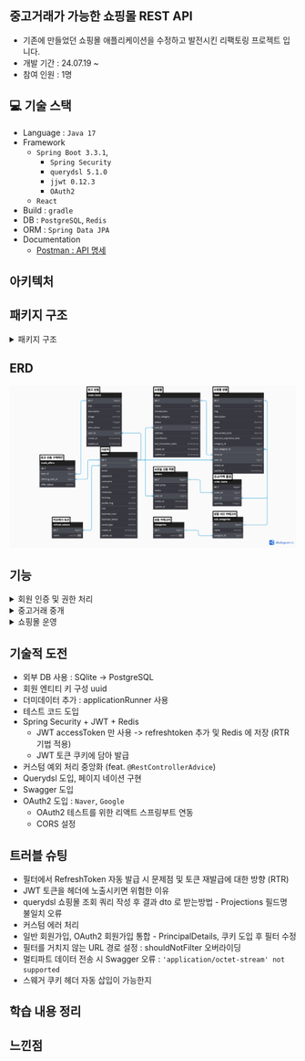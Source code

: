 ## 중고거래가 가능한 쇼핑몰 REST API
- 기존에 만들었던 쇼핑몰 애플리케이션을 수정하고 발전시킨 리팩토링 프로젝트 입니다. 
- 개발 기간 : 24.07.19 ~
- 참여 인원 : 1명
 
## 💻 기술 스택
- Language : `Java 17`
- Framework
  - `Spring Boot 3.3.1`, 
    - `Spring Security`
    - `querydsl 5.1.0`
    - `jjwt 0.12.3`
    - `OAuth2`
  - `React`
- Build : `gradle`
- DB : `PostgreSQL`, `Redis`
- ORM : `Spring Data JPA` 
- Documentation 
  - [Postman : API 명세 ](src%2FMarket.postman_collection.json)

  
## 아키텍처


## 패키지 구조

<details>
<summary>패키지 구조</summary>
<div markdown="1">

```bash
    ├── front
    ├── main
    │   ├── java
    │   │   └── com
    │   │       └── example
    │   │           └── market
    │   │               ├── MarketApplication.java
    │   │               ├── domain
    │   │               │   ├── auth
    │   │               │   │   ├── constant
    │   │               │   │   │   ├── BusinessStatus.java
    │   │               │   │   │   ├── Role.java
    │   │               │   │   │   └── SocialType.java
    │   │               │   │   ├── controller
    │   │               │   │   │   └── UserController.java
    │   │               │   │   ├── dto
    │   │               │   │   │   ├── AccessTokenDto.java
    │   │               │   │   │   ├── BusinessDto.java
    │   │               │   │   │   ├── CreateUserDto.java
    │   │               │   │   │   ├── LoginDto.java
    │   │               │   │   │   ├── PrincipalDetails.java
    │   │               │   │   │   ├── ReissuanceDto.java
    │   │               │   │   │   ├── UpdateUserDto.java
    │   │               │   │   │   ├── UserDto.java
    │   │               │   │   │   └── oauth2
    │   │               │   │   │       ├── GoogleResponse.java
    │   │               │   │   │       ├── NaverResponse.java
    │   │               │   │   │       └── OAuth2Response.java
    │   │               │   │   ├── entity
    │   │               │   │   │   ├── RefreshToken.java
    │   │               │   │   │   └── User.java
    │   │               │   │   ├── handler
    │   │               │   │   │   └── OAuth2LoginSuccessHandler.java
    │   │               │   │   ├── jwt
    │   │               │   │   │   ├── JwtTokenDto.java
    │   │               │   │   │   ├── JwtTokenFilter.java
    │   │               │   │   │   ├── JwtTokenUtils.java
    │   │               │   │   │   └── TokenType.java
    │   │               │   │   ├── repository
    │   │               │   │   │   ├── RefreshTokenRepository.java
    │   │               │   │   │   └── UserRepository.java
    │   │               │   │   └── service
    │   │               │   │       ├── PrincipalDetailsService.java
    │   │               │   │       └── PrincipalOAuth2UserService.java
    │   │               │   ├── shop
    │   │               │   │   ├── constant
    │   │               │   │   │   ├── DiscountRate.java
    │   │               │   │   │   ├── OrderStatus.java
    │   │               │   │   │   ├── ShopCategory.java
    │   │               │   │   │   └── ShopStatus.java
    │   │               │   │   ├── controller
    │   │               │   │   │   ├── ItemController.java
    │   │               │   │   │   ├── OrderController.java
    │   │               │   │   │   └── ShopController.java
    │   │               │   │   ├── dto
    │   │               │   │   │   ├── CategoryDto.java
    │   │               │   │   │   ├── CreateItemDto.java
    │   │               │   │   │   ├── DiscountDto.java
    │   │               │   │   │   ├── ItemDto.java
    │   │               │   │   │   ├── OrderDto.java
    │   │               │   │   │   ├── OrderItemDto.java
    │   │               │   │   │   ├── PurchaseRequestDto.java
    │   │               │   │   │   ├── SearchItemDto.java
    │   │               │   │   │   ├── SearchShopDto.java
    │   │               │   │   │   ├── ShopDto.java
    │   │               │   │   │   ├── SubCategoryDto.java
    │   │               │   │   │   └── UpdateShopDto.java
    │   │               │   │   ├── entity
    │   │               │   │   │   ├── Category.java
    │   │               │   │   │   ├── Item.java
    │   │               │   │   │   ├── Order.java
    │   │               │   │   │   ├── OrderItem.java
    │   │               │   │   │   ├── Shop.java
    │   │               │   │   │   └── SubCategory.java
    │   │               │   │   ├── repository
    │   │               │   │   │   ├── CategoryRepository.java
    │   │               │   │   │   ├── ItemRepository.java
    │   │               │   │   │   ├── ItemRepositoryCustom.java
    │   │               │   │   │   ├── ItemRepositoryImpl.java
    │   │               │   │   │   ├── OrderItemRepository.java
    │   │               │   │   │   ├── OrderRepository.java
    │   │               │   │   │   ├── ShopRepository.java
    │   │               │   │   │   ├── ShopRepositoryCustom.java
    │   │               │   │   │   ├── ShopRepositoryImpl.java
    │   │               │   │   │   └── SubCategoryRepository.java
    │   │               │   │   └── service
    │   │               │   │       ├── ItemService.java
    │   │               │   │       ├── OrderService.java
    │   │               │   │       └── ShopService.java
    │   │               │   └── used_trade
    │   │               │       ├── controller
    │   │               │       │   ├── TradeItemController.java
    │   │               │       │   └── TradeOfferController.java
    │   │               │       ├── dto
    │   │               │       │   ├── TradeItemDto.java
    │   │               │       │   └── TradeOfferDto.java
    │   │               │       ├── entity
    │   │               │       │   ├── TradeItem.java
    │   │               │       │   └── TradeOffer.java
    │   │               │       ├── repository
    │   │               │       │   ├── TradeItemRepository.java
    │   │               │       │   ├── TradeOfferRepository.java
    │   │               │       │   ├── TradeOfferRepositoryCustom.java
    │   │               │       │   └── TradeOfferRepositoryImpl.java
    │   │               │       └── service
    │   │               │           ├── TradeItemService.java
    │   │               │           └── TradeOfferService.java
    │   │               └── global
    │   │                   ├── common
    │   │                   │   ├── AuthenticationFacade.java
    │   │                   │   └── BaseEntity.java
    │   │                   ├── config
    │   │                   │   ├── CorsMvcConfig.java
    │   │                   │   ├── JpaConfig.java
    │   │                   │   ├── PasswordEncoderConfig.java
    │   │                   │   ├── RedisConfig.java
    │   │                   │   ├── SwaggerConfig.java
    │   │                   │   └── WebSecurityConfig.java
    │   │                   ├── error
    │   │                   │   └── exception
    │   │                   │       ├── ErrorCode.java
    │   │                   │       ├── ErrorResponse.java
    │   │                   │       ├── GlobalCustomException.java
    │   │                   │       └── GlobalExceptionHandler.java
    │   │                   ├── infra
    │   │                   │   └── DataInitializer.java
    │   │                   └── util
    │   │                       ├── CookieUtil.java
    │   │                       ├── FileHandlerUtils.java
    │   │                       └── MultipartJackson2HttpMessageConverter.java
    │   └── resources
    │       ├── application-dev.yaml
    │       ├── application-prod.yaml
    │       ├── application-test.yaml
    │       ├── static
    │       └── templates
    │           ├── home.html
    │           ├── my-page.html
    │           ├── sign-in.html
    │           └── sign-up.html
```

</div>
</details>

## ERD
![img.png](img.png)


## 기능

<details>
<summary>회원 인증 및 권한 처리</summary>
<div markdown="1">

</div>
</details>

<details>
<summary>중고거래 중개</summary>
<div markdown="1">

</div>
</details>

<details>
<summary>쇼핑몰 운영</summary>
<div markdown="1">

</div>
</details>


## 기술적 도전
- 외부 DB 사용 : SQlite -> PostgreSQL
- 회원 엔티티 키 구성 uuid
- 더미데이터 추가 : applicationRunner 사용
- 테스트 코드 도입 
- Spring Security + JWT + Redis 
  - JWT accessToken 만 사용 -> refreshtoken 추가 및 Redis 에 저장 (RTR 기법 적용)
  - JWT 토큰 쿠키에 담아 발급
- 커스텀 예외 처리 중앙화 (feat. `@RestControllerAdvice`)
- Querydsl 도입, 페이지 네이션 구현
- Swagger 도입
- OAuth2 도입 : `Naver`, `Google`
  - OAuth2 테스트를 위한 리액트 스프링부트 연동 
  - CORS 설정

## 트러블 슈팅
- 필터에서 RefreshToken 자동 발급 시 문제점 및 토큰 재발급에 대한 방향 (RTR)
- JWT 토큰을 헤더에 노출시키면 위험한 이유
- querydsl 쇼핑몰 조회 쿼리 작성 후 결과 dto 로 받는방법 - Projections 필드명 불일치 오류
- 커스텀 에러 처리
- 일반 회원가입, OAuth2 회원가입 통합 - PrincipalDetails, 쿠키 도입 후 필터 수정
- 필터를 거치지 않는 URL 경로 설정 : shouldNotFilter 오버라이딩
- 멀티파트 데이터 전송 시 Swagger 오류 : `'application/octet-stream' not supported`
- 스웨거 쿠키 헤더 자동 삽입이 가능한지

## 학습 내용 정리

## 느낀점
